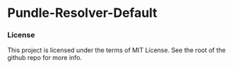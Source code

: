 # Pundle-Resolver-Default

### License

This project is licensed under the terms of MIT License. See the root of the github repo for more info.
